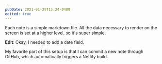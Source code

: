 ```yaml
---
pubDate: 2021-01-29T15:24-0400
edited: true
---
```


Each note is a simple markdown file. All the data necessary to render on the screen is set at a higher level, so it's super simple.

**Edit**: Okay, I needed to add a date field.

My favorite part of this setup is that I can commit a new note through GitHub, which automatically triggers a Netlify build.
